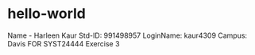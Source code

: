 # hello-world
Name - Harleen Kaur Std-ID: 991498957 LoginName: kaur4309 Campus: Davis FOR SYST24444 Exercise 3
